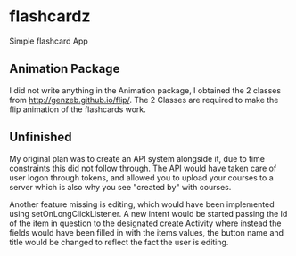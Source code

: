 # flashcardz
Simple flashcard App

## Animation Package

I did not write anything in the Animation package, I obtained the 2 classes from http://genzeb.github.io/flip/.
The 2 Classes are required to make the flip animation of the flashcards work.
## Unfinished
My original plan was to create an API system alongside it, due to time constraints this did not follow through.
The API would have taken care of user logon through tokens, and allowed you to upload your courses to a server
which is also why you see "created by" with courses.

Another feature missing is editing, which would have been implemented using setOnLongClickListener.
A new intent would be started passing the Id of the item in question to the designated create Activity where instead
the fields would have been filled in with the items values, the button name and title would be changed to reflect the
fact the user is editing.
